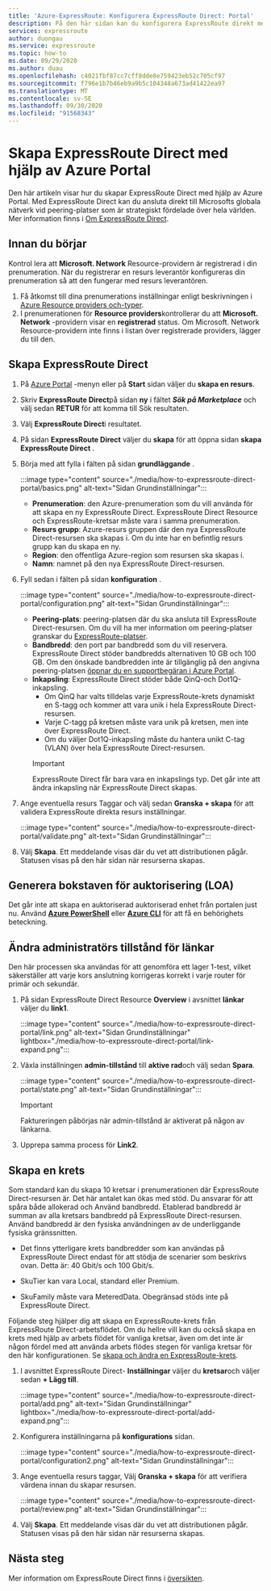 ```yaml
---
title: 'Azure-ExpressRoute: Konfigurera ExpressRoute Direct: Portal'
description: På den här sidan kan du konfigurera ExpressRoute direkt med hjälp av portalen.
services: expressroute
author: duongau
ms.service: expressroute
ms.topic: how-to
ms.date: 09/29/2020
ms.author: duau
ms.openlocfilehash: c4021fbf87cc7cff8dde8e759423eb52c705cf97
ms.sourcegitcommit: f796e1b7b46eb9a9b5c104348a673ad41422ea97
ms.translationtype: MT
ms.contentlocale: sv-SE
ms.lasthandoff: 09/30/2020
ms.locfileid: "91568343"
---
```

# <a name="create-expressroute-direct-using-the-azure-portal"></a>Skapa ExpressRoute Direct med hjälp av Azure Portal

Den här artikeln visar hur du skapar ExpressRoute Direct med hjälp av Azure Portal.
Med ExpressRoute Direct kan du ansluta direkt till Microsofts globala nätverk vid peering-platser som är strategiskt fördelade över hela världen. Mer information finns i [Om ExpressRoute Direct](expressroute-erdirect-about.md).

## <a name="before-you-begin"></a><a name="before"></a>Innan du börjar

Kontrol lera att **Microsoft. Network** Resource-providern är registrerad i din prenumeration. När du registrerar en resurs leverantör konfigureras din prenumeration så att den fungerar med resurs leverantören.

1. Få åtkomst till dina prenumerations inställningar enligt beskrivningen i [Azure Resource providers och-typer](../azure-resource-manager/management/resource-providers-and-types.md).
1. I prenumerationen för **Resource providers**kontrollerar du att **Microsoft. Network** -providern visar en **registrerad** status. Om Microsoft. Network Resource-providern inte finns i listan över registrerade providers, lägger du till den.

## <a name="create-expressroute-direct"></a><a name="create-erdir"></a>Skapa ExpressRoute Direct

1. På [Azure Portal](https://portal.azure.com) -menyn eller på **Start** sidan väljer du **skapa en resurs**.

1. Skriv **ExpressRoute Direct**på sidan **ny** i fältet ***Sök på Marketplace*** och välj sedan **RETUR** för att komma till Sök resultaten.

1. Välj **ExpressRoute Direct**i resultatet.

1. På sidan **ExpressRoute Direct** väljer du **skapa** för att öppna sidan **skapa ExpressRoute Direct** .

1. Börja med att fylla i fälten på sidan **grundläggande** .

    :::image type="content" source="./media/how-to-expressroute-direct-portal/basics.png" alt-text="Sidan Grundinställningar":::

    * **Prenumeration**: den Azure-prenumeration som du vill använda för att skapa en ny ExpressRoute Direct. ExpressRoute Direct Resource och ExpressRoute-kretsar måste vara i samma prenumeration.
    * **Resurs grupp**: Azure-resurs gruppen där den nya ExpressRoute Direct-resursen ska skapas i. Om du inte har en befintlig resurs grupp kan du skapa en ny.
    * **Region**: den offentliga Azure-region som resursen ska skapas i.
    * **Namn**: namnet på den nya ExpressRoute Direct-resursen.

1. Fyll sedan i fälten på sidan **konfiguration** .

    :::image type="content" source="./media/how-to-expressroute-direct-portal/configuration.png" alt-text="Sidan Grundinställningar":::

    * **Peering-plats**: peering-platsen där du ska ansluta till ExpressRoute Direct-resursen. Om du vill ha mer information om peering-platser granskar du [ExpressRoute-platser](expressroute-locations-providers.md).
   * **Bandbredd**: den port par bandbredd som du vill reservera. ExpressRoute Direct stöder bandbredds alternativen 10 GB och 100 GB. Om den önskade bandbredden inte är tillgänglig på den angivna peering-platsen [öppnar du en supportbegäran i Azure Portal](https://aka.ms/azsupt).
   * **Inkapsling**: ExpressRoute Direct stöder både QinQ-och Dot1Q-inkapsling.
     * Om QinQ har valts tilldelas varje ExpressRoute-krets dynamiskt en S-tagg och kommer att vara unik i hela ExpressRoute Direct-resursen.
     *  Varje C-tagg på kretsen måste vara unik på kretsen, men inte över ExpressRoute Direct.
     * Om du väljer Dot1Q-inkapsling måste du hantera unikt C-tag (VLAN) över hela ExpressRoute Direct-resursen.
     >[!IMPORTANT]
     >ExpressRoute Direct får bara vara en inkapslings typ. Det går inte att ändra inkapsling när ExpressRoute Direct skapas.
     >

1. Ange eventuella resurs Taggar och välj sedan **Granska + skapa** för att validera ExpressRoute direkta resurs inställningar.

    :::image type="content" source="./media/how-to-expressroute-direct-portal/validate.png" alt-text="Sidan Grundinställningar":::

1. Välj **Skapa**. Ett meddelande visas där du vet att distributionen pågår. Statusen visas på den här sidan när resurserna skapas. 

## <a name="generate-the-letter-of-authorization-loa"></a><a name="authorization"></a>Generera bokstaven för auktorisering (LOA)

Det går inte att skapa en auktoriserad auktoriserad enhet från portalen just nu. Använd **[Azure PowerShell](expressroute-howto-erdirect.md#authorization)** eller **[Azure CLI](expressroute-howto-expressroute-direct-cli.md#authorization)** för att få en behörighets beteckning.

## <a name="change-admin-state-of-links"></a><a name="state"></a>Ändra administratörs tillstånd för länkar

Den här processen ska användas för att genomföra ett lager 1-test, vilket säkerställer att varje kors anslutning korrigeras korrekt i varje router för primär och sekundär.

1. På sidan ExpressRoute Direct Resource **Overview** i avsnittet **länkar** väljer du **link1**.

    :::image type="content" source="./media/how-to-expressroute-direct-portal/link.png" alt-text="Sidan Grundinställningar" lightbox="./media/how-to-expressroute-direct-portal/link-expand.png":::

1. Växla inställningen **admin-tillstånd** till **aktive rad**och välj sedan **Spara**.

    :::image type="content" source="./media/how-to-expressroute-direct-portal/state.png" alt-text="Sidan Grundinställningar":::

    >[!IMPORTANT]
    >Faktureringen påbörjas när admin-tillstånd är aktiverat på någon av länkarna.
    >

1. Upprepa samma process för **Link2**.

## <a name="create-a-circuit"></a><a name="circuit"></a>Skapa en krets

Som standard kan du skapa 10 kretsar i prenumerationen där ExpressRoute Direct-resursen är. Det här antalet kan ökas med stöd. Du ansvarar för att spåra både allokerad och Använd bandbredd. Etablerad bandbredd är summan av alla kretsars bandbredd på ExpressRoute Direct-resursen. Använd bandbredd är den fysiska användningen av de underliggande fysiska gränssnitten.

* Det finns ytterligare krets bandbredder som kan användas på ExpressRoute Direct endast för att stödja de scenarier som beskrivs ovan. Detta är: 40 Gbit/s och 100 Gbit/s.

* SkuTier kan vara Local, standard eller Premium.

* SkuFamily måste vara MeteredData. Obegränsad stöds inte på ExpressRoute Direct.

Följande steg hjälper dig att skapa en ExpressRoute-krets från ExpressRoute Direct-arbetsflödet. Om du hellre vill kan du också skapa en krets med hjälp av arbets flödet för vanliga kretsar, även om det inte är någon fördel med att använda arbets flödes stegen för vanliga kretsar för den här konfigurationen. Se [skapa och ändra en ExpressRoute-krets](expressroute-howto-circuit-portal-resource-manager.md).

1. I avsnittet ExpressRoute Direct- **Inställningar** väljer du **kretsar**och väljer sedan **+ Lägg till**. 

    :::image type="content" source="./media/how-to-expressroute-direct-portal/add.png" alt-text="Sidan Grundinställningar" lightbox="./media/how-to-expressroute-direct-portal/add-expand.png":::

1. Konfigurera inställningarna på **konfigurations** sidan.

   :::image type="content" source="./media/how-to-expressroute-direct-portal/configuration2.png" alt-text="Sidan Grundinställningar":::

1. Ange eventuella resurs taggar, Välj **Granska + skapa** för att verifiera värdena innan du skapar resursen.

   :::image type="content" source="./media/how-to-expressroute-direct-portal/review.png" alt-text="Sidan Grundinställningar":::

1. Välj **Skapa**. Ett meddelande visas där du vet att distributionen pågår. Statusen visas på den här sidan när resurserna skapas. 

## <a name="next-steps"></a>Nästa steg

Mer information om ExpressRoute Direct finns i [översikten](expressroute-erdirect-about.md).
